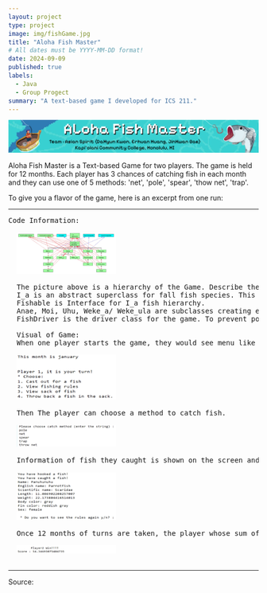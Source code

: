 ```yaml
---
layout: project
type: project
image: img/fishGame.jpg
title: "Aloha Fish Master"
# All dates must be YYYY-MM-DD format!
date: 2024-09-09
published: true
labels:
  - Java
  - Group Progect
summary: "A text-based game I developed for ICS 211."
---
```


<img class="img-fluid" src="../img/fishGamePoster.png">

Aloha Fish Master is a Text-based Game for two players. The game is held for 12 months. Each player has 3 chances of catching fish in each month and they can use one of 5 methods: 'net', 'pole', 'spear', 'thow net', 'trap'.

To give you a flavor of the game, here is an excerpt from one run:

<hr>

<pre>
Code Information: 
  
  <img width="200px" src="../img/codeInfo.jpg">

  The picture above is a hierarchy of the Game. Describe the code briefly, 
  I_a is an abstract superclass for fall fish species. This is the backbone of all nethods which share with its subclass: Anae, Moi, Uhu, and Weke_a/Weke_ula.
  Fishable is Interface for I_a fish hierarchy.
  Anae, Moi, Uhu, Weke_a/ Weke_ula are subclasses creating each fish data.
  FishDriver is the driver class for the game. To prevent poor readability, Inpur codes and output codes are created as independent classes then instantiated in FishDriver class. 

  Visual of Game:
  When one player starts the game, they would see menu like below:

  <img width="200px" src="../img/visual1.jpg">

  Then The player can choose a method to catch fish.

  <img width="200px" src="../img/visual2.jpg">

  Information of fish they caught is shown on the screen and they will be asked to see rules about fishing. Some fish has legal minimum size that players allow to catch. If a player put into illegal size of fish into their sack, all of fish they have catched would be confiscated. Players always see the legality on the menu.

  <img width="200px" src="../img/visual3.jpg">

  Once 12 months of turns are taken, the player whose sum of the 3 largest fish' lengths is greater will be the winner of the game.

  <img width="200px" src="../img/visual4.jpg">
  
</pre>

<hr>

Source: 
